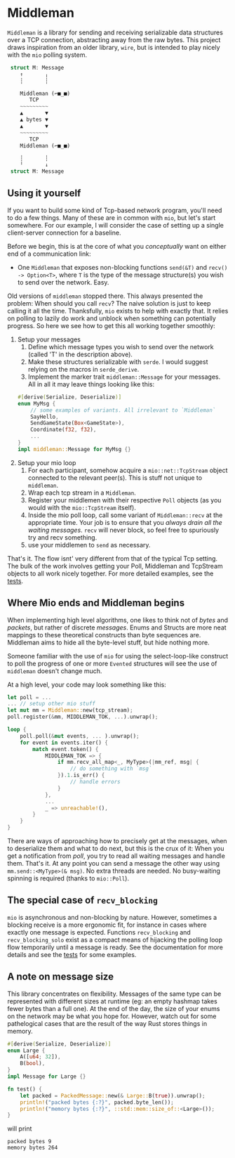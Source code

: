 # Middleman
`Middleman` is a library for sending and receiving serializable data structures over a TCP connection, abstracting away from the raw bytes. This project draws inspiration from an older library, `wire`, but is intended to play nicely with the `mio` polling system. 

```Rust
 struct M: Message 
    ↑       ╷
    ┆       ┆

    Middleman (⌐■_■)
       TCP
    ~~~~~~~~~
    ▲       ▼    
    ▲ bytes ▼    
    ▲       ▼
    ~~~~~~~~~    
       TCP
    Middleman (⌐■_■)

    ┆       ┆
    ╵       ↓
 struct M: Message 
```

## Using it yourself
If you want to build some kind of Tcp-based network program, you'll need to do a few things. Many of these are in common with `mio`, but let's start somewhere. For our example, I will consider the case of setting up a single client-server connection for a baseline.

Before we begin, this is at the core of what you _conceptually_ want on either end of a communication link:
* One `Middleman` that exposes non-blocking functions `send(&T)` and `recv() -> Option<T>`, where `T` is the type of the message structure(s) you wish to send over the network. Easy.

Old versions of `middleman` stopped there. This always presented the problem: When should you call `recv`? The naive solution is just to keep calling it all the time. Thanksfully, `mio` exists to help with exactly that. It relies on polling to lazily do work and unblock when something can potentially progress. So here we see how to get this all working together smoothly:

1. Setup your messages
    1. Define which message types you wish to send over the network (called 'T' in the description above).
    1. Make these structures serializable with `serde`. I would suggest relying on the macros in `serde_derive`.
    1. Implement the marker trait `middleman::Message` for your messages.
    All in all it may leave things looking like this: 
    ```rust
    #[derive(Serialize, Deserialize)]
    enum MyMsg {
        // some examples of variants. All irrelevant to `Middleman`
        SayHello,
        SendGameState(Box<GameState>),
        Coordinate(f32, f32),
        ...
    }
    impl middleman::Message for MyMsg {}
    ```
1. Setup your mio loop
    1. For each participant, somehow acquire a `mio::net::TcpStream` object connected to the relevant peer(s). This is stuff not unique to `middleman`.
    1. Wrap each tcp stream in a `Middleman`. 
    1. Register your middlemen with their respective `Poll` objects (as you would with the `mio::TcpStream` itself).
    1. Inside the mio poll loop, call some variant of `Middleman::recv` at the appropriate time. Your job is to ensure that you _always drain all the waiting messages_. `recv` will never block, so feel free to spuriously try and recv something.
    1. use your middlemen to `send` as necessary.

That's it. The flow isnt' very different from that of the typical Tcp setting. The bulk of the work involves getting your Poll, Middleman and TcpStream objects to all work nicely together. For more detailed examples, see the [tests](https://github.com/sirkibsirkib/middleman/blob/master/src/tests.rs).

## Where Mio ends and Middleman begins
When implementing high level algorithms, one likes to think not of _bytes_ and _packets_, but rather of discrete _messages_. Enums and Structs are more neat mappings to these theoretical constructs than byte sequences are. Middleman aims to hide all the byte-level stuff, but hide nothing more.

Someone familiar with the use of `mio` for using the select-loop-like construct to poll the progress of one or more `Evented` structures will see the use of `middleman` doesn't change much. 

At a high level, your code may look something like this:
```rust
let poll = ...
... // setup other mio stuff
let mut mm = Middleman::new(tcp_stream);
poll.register(&mm, MIDDLEMAN_TOK, ...).unwrap();

loop {
    poll.poll(&mut events, ... ).unwrap();
    for event in events.iter() {
        match event.token() {
            MIDDLEMAN_TOK => {
                if mm.recv_all_map<_, MyType>(|mm_ref, msg| {
                    // do something with `msg`
                }).1.is_err() {
                    // handle errors
                }
            },
            ...
            _ => unreachable!(),
        }
    }
}

```
There are ways of approaching how to precisely get at the messages, when to deserialize them and what to do next,
but this is the crux of it: When you get a notification from _poll_, you try to read all waiting messages and handle them. That's it. At any point you can send a message the other way using `mm.send::<MyType>(& msg)`. No extra threads are needed. No busy-waiting spinning is required (thanks to `mio::Poll`).

## The special case of `recv_blocking`
`mio` is asynchronous and non-blocking by nature. However, sometimes a blocking receive is a more ergonomic fit, for instance in cases where exactly one message is expected. Functions `recv_blocking` and `recv_blocking_solo` exist as a compact means of hijacking the polling loop flow temporarily until a message is ready. See the documentation for more details and see the [tests](https://github.com/sirkibsirkib/middleman/blob/master/src/tests.rs) for some examples. 

## A note on message size
This library concentrates on flexibility. Messages of the same type can be represented with different sizes at runtime (eg: an empty hashmap takes fewer bytes than a full one). At the end of the day, the size of your enums on the network may be what you hope for. However, watch out for some pathelogical cases that are the result of the way Rust stores things in memory.

```rust
#[derive(Serialize, Deserialize)]
enum Large {
    A([u64; 32]),
    B(bool),
}
impl Message for Large {}

fn test() {
    let packed = PackedMessage::new(& Large::B(true)).unwrap();
    println!("packed bytes {:?}", packed.byte_len());
    println!("memory bytes {:?}", ::std::mem::size_of::<Large>());
}
```

will print
```
packed bytes 9
memory bytes 264
```